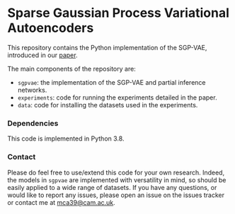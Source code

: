 # Sparse Gaussian Process Variational Autoencoders

This repository contains the Python implementation of the SGP-VAE, introduced in our [paper](https://openreview.net/forum?id=czv8Ac3Kg7l).

The main components of the repository are:
* `sgpvae`: the implementation of the SGP-VAE and partial inference networks.
* `experiments`: code for running the experiments detailed in the paper.
* `data`: code for installing the datasets used in the experiments.

### Dependencies
This code is implemented in Python 3.8.

### Contact
Please do feel free to use/extend this code for your own research. Indeed, the models in `sgpvae` are implemented with versatility in mind, so should be easily applied to a wide range of datasets. If you have any questions, or would like to report any issues, please open an issue on the issues tracker or contact me at <mca39@cam.ac.uk>.
